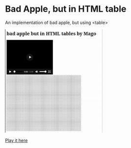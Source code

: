 # Bad Apple, but in HTML table
An implementation of bad apple, but using \<table\>

![demo](demo.gif)

[Play it here](https://bad-apple-table.netlify.app)